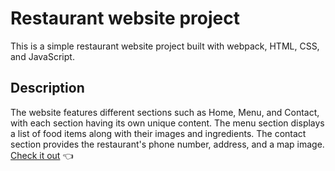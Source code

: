 # Restaurant website project
This is a simple restaurant website project built with webpack, HTML, CSS, and JavaScript.
## Description
The website features different sections such as Home, Menu, and Contact, with each section having its own unique content. The menu section displays a list of food items along with their images and ingredients. The contact section provides the restaurant's phone number, address, and a map image.
[Check it out](https://jetrca92.github.io/restaurant-page/) :point_left:
